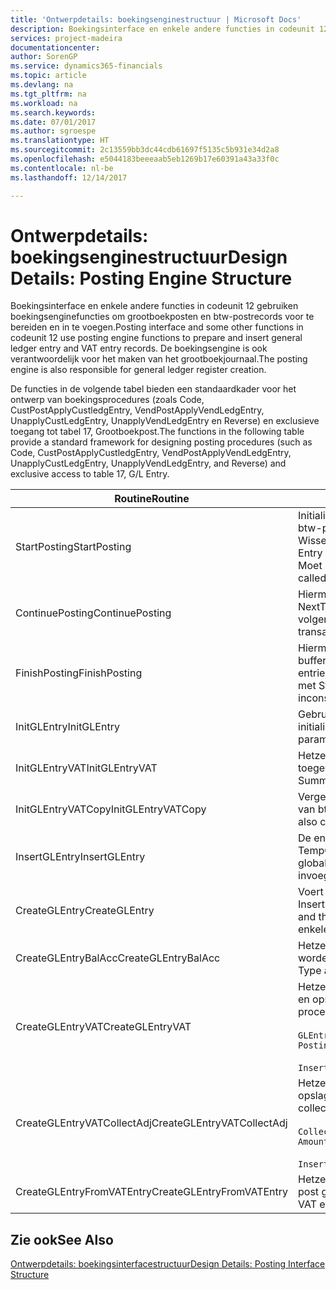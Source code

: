 ```yaml
---
title: 'Ontwerpdetails: boekingsenginestructuur | Microsoft Docs'
description: Boekingsinterface en enkele andere functies in codeunit 12 gebruiken boekingsenginefuncties om grootboekposten en btw-postrecords voor te bereiden en in te voegen. De boekingsengine is ook verantwoordelijk voor het maken van het grootboekjournaal.
services: project-madeira
documentationcenter: 
author: SorenGP
ms.service: dynamics365-financials
ms.topic: article
ms.devlang: na
ms.tgt_pltfrm: na
ms.workload: na
ms.search.keywords: 
ms.date: 07/01/2017
ms.author: sgroespe
ms.translationtype: HT
ms.sourcegitcommit: 2c13559bb3dc44cdb61697f5135c5b931e34d2a8
ms.openlocfilehash: e5044183beeeaab5eb1269b17e60391a43a33f0c
ms.contentlocale: nl-be
ms.lasthandoff: 12/14/2017

---
```

# <a name="design-details-posting-engine-structure"></a><span data-ttu-id="82f7f-104">Ontwerpdetails: boekingsenginestructuur</span><span class="sxs-lookup"><span data-stu-id="82f7f-104">Design Details: Posting Engine Structure</span></span>
<span data-ttu-id="82f7f-105">Boekingsinterface en enkele andere functies in codeunit 12 gebruiken boekingsenginefuncties om grootboekposten en btw-postrecords voor te bereiden en in te voegen.</span><span class="sxs-lookup"><span data-stu-id="82f7f-105">Posting interface and some other functions in codeunit 12 use posting engine functions to prepare and insert general ledger entry and VAT entry records.</span></span> <span data-ttu-id="82f7f-106">De boekingsengine is ook verantwoordelijk voor het maken van het grootboekjournaal.</span><span class="sxs-lookup"><span data-stu-id="82f7f-106">The posting engine is also responsible for general ledger register creation.</span></span>  
  
 <span data-ttu-id="82f7f-107">De functies in de volgende tabel bieden een standaardkader voor het ontwerp van boekingsprocedures (zoals Code, CustPostApplyCustledgEntry, VendPostApplyVendLedgEntry, UnapplyCustLedgEntry, UnapplyVendLedgEntry en Reverse) en exclusieve toegang tot tabel 17, Grootboekpost.</span><span class="sxs-lookup"><span data-stu-id="82f7f-107">The functions in the following table provide a standard framework for designing posting procedures (such as Code, CustPostApplyCustledgEntry, VendPostApplyVendLedgEntry, UnapplyCustLedgEntry, UnapplyVendLedgEntry, and Reverse) and exclusive access to table 17, G/L Entry.</span></span>  
  
|<span data-ttu-id="82f7f-108">Routine</span><span class="sxs-lookup"><span data-stu-id="82f7f-108">Routine</span></span>|<span data-ttu-id="82f7f-109">Description</span><span class="sxs-lookup"><span data-stu-id="82f7f-109">Description</span></span>|  
|-------------|---------------------------------------|  
|<span data-ttu-id="82f7f-110">StartPosting</span><span class="sxs-lookup"><span data-stu-id="82f7f-110">StartPosting</span></span>|<span data-ttu-id="82f7f-111">Initialiseert boekingsbuffer TempGLEntryBuf, vergrendelt grootboekpost- en btw-posttabellen, en initialiseert Boekingsperiode, Grootboekjournaal en Wisselkoers.</span><span class="sxs-lookup"><span data-stu-id="82f7f-111">Initializes posting buffer TempGLEntryBuf, locks G/L Entry and VAT Entry tables, and initializes Accounting Period, G/L Register, and Exchange Rate.</span></span> <span data-ttu-id="82f7f-112">Moet slechts eenmaal worden aangeroepen, zodat NextEntryNo 0 is.</span><span class="sxs-lookup"><span data-stu-id="82f7f-112">Should be called only once, then NextEntryNo is 0.</span></span>|  
|<span data-ttu-id="82f7f-113">ContinuePosting</span><span class="sxs-lookup"><span data-stu-id="82f7f-113">ContinuePosting</span></span>|<span data-ttu-id="82f7f-114">Hiermee wordt ongerealiseerde btw voor de vorige transactietoename NextTransactionNo gecontroleerd en geboekt, en wordt het boeken van de volgende regel voorbereid.</span><span class="sxs-lookup"><span data-stu-id="82f7f-114">Checks and posts unrealized VAT for previous transaction increment NextTransactionNo and prepares post of next line.</span></span>|  
|<span data-ttu-id="82f7f-115">FinishPosting</span><span class="sxs-lookup"><span data-stu-id="82f7f-115">FinishPosting</span></span>|<span data-ttu-id="82f7f-116">Hiermee worden boekingen voltooid door grootboekposten uit de tijdelijke buffer in te voegen in de databasetabel.</span><span class="sxs-lookup"><span data-stu-id="82f7f-116">Completes posting by inserting G/L entries from temporary buffer into database table.</span></span> <span data-ttu-id="82f7f-117">Altijd gebruikt in combinatie met StartPosting.</span><span class="sxs-lookup"><span data-stu-id="82f7f-117">Always used together with StartPosting.</span></span> <span data-ttu-id="82f7f-118">Controleert op inconsistenties.</span><span class="sxs-lookup"><span data-stu-id="82f7f-118">Checks for inconsistencies.</span></span>|  
|<span data-ttu-id="82f7f-119">InitGLEntry</span><span class="sxs-lookup"><span data-stu-id="82f7f-119">InitGLEntry</span></span>|<span data-ttu-id="82f7f-120">Gebruikt om nieuwe grootboekpost te initialiseren voor dagboekregel.</span><span class="sxs-lookup"><span data-stu-id="82f7f-120">Used to initialize new G/L entry for Gen. Jnl Line.</span></span> <span data-ttu-id="82f7f-121">Retourneert GLEntry als parameter.</span><span class="sxs-lookup"><span data-stu-id="82f7f-121">Returns GLEntry as parameter.</span></span>|  
|<span data-ttu-id="82f7f-122">InitGLEntryVAT</span><span class="sxs-lookup"><span data-stu-id="82f7f-122">InitGLEntryVAT</span></span>|<span data-ttu-id="82f7f-123">Hetzelfde als InitGLEntry, maar Tegenrekeningnr. en SummarizeVAT worden ook toegewezen.</span><span class="sxs-lookup"><span data-stu-id="82f7f-123">Same as InitGLEntry, but also assigns Bal. Account No. and SummarizeVAT.</span></span>|  
|<span data-ttu-id="82f7f-124">InitGLEntryVATCopy</span><span class="sxs-lookup"><span data-stu-id="82f7f-124">InitGLEntryVATCopy</span></span>|<span data-ttu-id="82f7f-125">Vergelijkbaar met InitGLEntryVAT, maar er worden ook boekingsgroepgegevens van btw-posten vóór SummarizeVAT gekopieerd.</span><span class="sxs-lookup"><span data-stu-id="82f7f-125">Similar to InitGLEntryVAT, but also copies posting groups data from VAT Entry before SummarizeVAT.</span></span>|  
|<span data-ttu-id="82f7f-126">InsertGLEntry</span><span class="sxs-lookup"><span data-stu-id="82f7f-126">InsertGLEntry</span></span>|<span data-ttu-id="82f7f-127">De enige functie waarmee grootboekposten in de algemene tabel TempGLEntryBuf wordt ingevoegd.</span><span class="sxs-lookup"><span data-stu-id="82f7f-127">The only function that inserts G/L entry into global TempGLEntryBuf table.</span></span> <span data-ttu-id="82f7f-128">Deze functie altijd gebruiken voor invoegen.</span><span class="sxs-lookup"><span data-stu-id="82f7f-128">Always use this function for insert.</span></span>|  
|<span data-ttu-id="82f7f-129">CreateGLEntry</span><span class="sxs-lookup"><span data-stu-id="82f7f-129">CreateGLEntry</span></span>|<span data-ttu-id="82f7f-130">Voert een InitGLEntry uit, wijst Bedrag (Rapp.-val.) toe en voert vervolgens InsertGLEntry uit.</span><span class="sxs-lookup"><span data-stu-id="82f7f-130">Performs an InitGLEntry, assigns Additional Currency Amount, and then performs InsertGLEntry.</span></span> <span data-ttu-id="82f7f-131">Vervangt verschillende regels code door een enkele functieaanroep.</span><span class="sxs-lookup"><span data-stu-id="82f7f-131">Replaces several lines of code with a single function call.</span></span>|  
|<span data-ttu-id="82f7f-132">CreateGLEntryBalAcc</span><span class="sxs-lookup"><span data-stu-id="82f7f-132">CreateGLEntryBalAcc</span></span>|<span data-ttu-id="82f7f-133">Hetzelfde als CreateGLEntry, maar Tegenrekeningsoort en Tegenrekeningnr. worden ook toegewezen.</span><span class="sxs-lookup"><span data-stu-id="82f7f-133">Same as CreateGLEntry, but also assigns Bal. Account Type and Bal. Account No.</span></span>|  
|<span data-ttu-id="82f7f-134">CreateGLEntryVAT</span><span class="sxs-lookup"><span data-stu-id="82f7f-134">CreateGLEntryVAT</span></span>|<span data-ttu-id="82f7f-135">Hetzelfde als CreateGLEntry, maar met extra verwerking voor boekingsgroepen en opslag in tijdelijke btw-buffer:</span><span class="sxs-lookup"><span data-stu-id="82f7f-135">Same as CreateGLEntry, but with additional processing for posting groups and saving to temporary VAT buffer:</span></span><br /><br /> `GLEntry.CopyPostingGroupsFromDtldCVBuf(DtldCVLedgEntryBuf,GenJnlLine."Gen. Posting Type");`<br /><br /> `InsertVATEntriesFromTemp(DtldCVLedgEntryBuf,GLEntry);`|  
|<span data-ttu-id="82f7f-136">CreateGLEntryVATCollectAdj</span><span class="sxs-lookup"><span data-stu-id="82f7f-136">CreateGLEntryVATCollectAdj</span></span>|<span data-ttu-id="82f7f-137">Hetzelfde als CreateGLEntry, maar met extra verzameling van aanpassingen en opslag in tijdelijke btw-buffer:</span><span class="sxs-lookup"><span data-stu-id="82f7f-137">Same as CreateGLEntry, but with additional collection of adjustments and saving to temporary VAT buffer:</span></span><br /><br /> `CollectAdjustment(AdjAmount,GLEntry.Amount,GLEntry."Additional-Currency Amount",OriginalDateSet);`<br /><br /> `InsertVATEntriesFromTemp(DtldCVLedgEntryBuf,GLEntry);`|  
|<span data-ttu-id="82f7f-138">CreateGLEntryFromVATEntry</span><span class="sxs-lookup"><span data-stu-id="82f7f-138">CreateGLEntryFromVATEntry</span></span>|<span data-ttu-id="82f7f-139">Hetzelfde als CreateGLEntry, maar er worden ook boekingsgroepen uit Btw-post gekopieerd.</span><span class="sxs-lookup"><span data-stu-id="82f7f-139">Same as CreateGLEntry, but also copies posting groups from VAT entry.</span></span>|  
  
## <a name="see-also"></a><span data-ttu-id="82f7f-140">Zie ook</span><span class="sxs-lookup"><span data-stu-id="82f7f-140">See Also</span></span>  
 [<span data-ttu-id="82f7f-141">Ontwerpdetails: boekingsinterfacestructuur</span><span class="sxs-lookup"><span data-stu-id="82f7f-141">Design Details: Posting Interface Structure</span></span>](design-details-posting-interface-structure.md)
